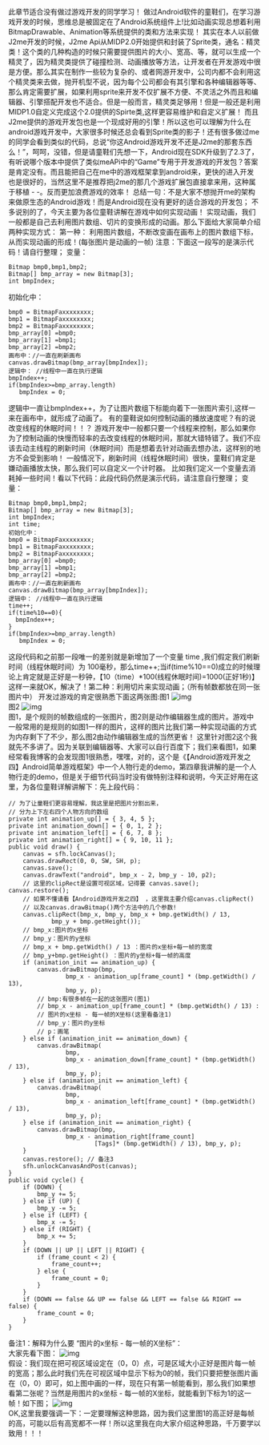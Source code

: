 此章节适合没有做过游戏开发的同学学习！
做过Android软件的童鞋们，在学习游戏开发的时候，思维总是被固定在了Android系统组件上!比如动画实现总想着利用BitmapDrawable、Animation等系统提供的类和方法来实现！
其实在本人以前做J2me开发的时候，J2me Api从MIDP2.0开始提供和封装了Sprite类，通名：精灵类！这个类的几种构造的时候只需要提供图片的大小、宽高、等，就可以生成一个精灵了，因为精灵类提供了碰撞检测、动画播放等方法，让开发者在开发游戏中很是方便。那么其实在制作一些较为复杂的、或者网游开发中，公司内都不会利用这个精灵类来去做，抛开机型不说，因为每个公司都会有其引擎和各种编辑器等等、那么肯定需要扩展，如果利用sprite来开发不仅扩展不方便、不灵活之外而且和编辑器、引擎搭配开发也不适合。但是一般而言，精灵类足够用！但是一般还是利用MIDP1.0自定义完成这个2.0提供的Spirte类,这样更容易维护和自定义扩展！
而且J2me提供的游戏开发包也是一个现成好用的引擎！所以这也可以理解为什么在android游戏开发中，大家很多时候还总会看到Sprite类的影子！还有很多做过me的同学会看到类似的代码，总说“你这Android游戏开发不还是J2me的那套东西么！”，呵呵，没错，但是请童鞋们先想一下，Android现在SDK升级到了2.3了，有听说哪个版本中提供了类似meAPi中的“Game”专用于开发游戏的开发包？答案是肯定没有。而且能把自己在me中的游戏框架拿到android来，更快的进入开发也是很好的，当然这里不是推荐把j2me的那几个游戏扩展包直接拿来用，这种属于移植 - -。反而更加浪费游戏的效率！
总结一句：不是大家不想抛开me的架构来做原生态的Android游戏！而是Android现在没有更好的适合游戏的开发包；
不多说别的了，今天主要为各位童鞋讲解在游戏中如何实现动画！
实现动画，我们一般都是自己去利用图片数组、切片的变换形成的动画。那么下面给大家简单介绍两种实现方式：
第一种： 利用图片数组，不断改变画在画布上的图片数组下标，从而实现动画的形成！(每张图片是动画的一帧)
注意：下面这一段写的是演示代码！请自行整理；
变量：  
```  
Bitmap bmp0,bmp1,bmp2;  
Bitmap[] bmp_array = new Bitmap[3];  
int bmpIndex;  
```
初始化中： 
```   
bmp0 = BitmapFaxxxxxxxx;  
bmp1 = BitmapFaxxxxxxxx;  
bmp2 = BitmapFaxxxxxxxx;  
bmp_array[0] =bmp0;  
bmp_array[1] =bmp1;  
bmp_array[2] =bmp2;  
画布中：//一直在刷新画布  
canvas.drawBitmap(bmp_array[bmpIndex]);   
逻辑中： //线程中一直在执行逻辑  
bmpIndex++;  
if(bmpIndex>=bmp_array.length)  
   bmpIndex = 0;  
```
逻辑中一直让bmpIndex++，为了让图片数组下标能向着下一张图片索引,这样一来在画布中，就形成了动画了。 有的童鞋说如何控制动画的播放速度呢？有的说改变线程的休眠时间！！？     游戏开发中一般都只要一个线程来控制，那么如果你为了控制动画的快慢而轻率的去改变线程的休眠时间，那就大错特错了。我们不应该去动主线程的刷新时间（休眠时间）而是想着去针对动画去想办法，这样别的地方不会受到影响！     一般情况下，刷新时间（线程休眠时间）很快，童鞋们肯定是嫌动画播放太快，那么我们可以自定义一个计时器。 比如我们定义一个变量去消耗掉一些时间！看以下代码：此段代码仍然是演示代码，请注意自行整理；
变量：  
```  
Bitmap bmp0,bmp1,bmp2;  
Bitmap[] bmp_array = new Bitmap[3];  
int bmpIndex;  
int time;  
初始化中：  
bmp0 = BitmapFaxxxxxxxx;  
bmp1 = BitmapFaxxxxxxxx;  
bmp2 = BitmapFaxxxxxxxx;  
bmp_array[0] =bmp0;  
bmp_array[1] =bmp1;  
bmp_array[2] =bmp2;     
画布中：//一直在刷新画布  
canvas.drawBitmap(bmp_array[bmpIndex]);   
逻辑中： //线程中一直在执行逻辑  
time++;  
if(time%10==0){  
  bmpIndex++;  
}  
if(bmpIndex>=bmp_array.length)  
   bmpIndex = 0;  
```
这段代码和之前那一段唯一的差别就是新增加了一个变量 time ,我们假定我们刷新时间（线程休眠时间）为 100毫秒，那么time++;当if(time%10==0)成立的时候理论上肯定就是正好是一秒钟，【10（time）*100(线程休眠时间)=1000(正好1秒)】这样一来就OK，解决了！第二种：利用切片来实现动画；（所有帧数都放在同一张图片中）    开发过游戏的肯定很熟悉下面这两张图:图1
![img](P)  
图2
![img](P)  
图1，是个规则的帧数组成的一张图片，图2则是动作编辑器生成的图片。游戏中一般常用的是规则的如图1一样的图片，这样的图片比我们第一种实现动画的方式为内存剩下了不少，那么图2由动作编辑器生成的当然更省！ 这里针对图2这个我就先不多讲了。因为关联到编辑器等、大家可以自行百度下；我们来看图1，如果经常看我博客的会发现图1很熟悉，嘿嘿，对的，这个是《【Android游戏开发之四】Android简单游戏框架》中一个人物行走的demo，第四章我讲解的是一个人物行走的demo，但是关于细节代码当时没有做特别注释和说明，今天正好用在这里，为各位童鞋详解讲解下：先上段代码：
```  
// 为了让童鞋们更容易理解，我这里是把图片分割出来，
// 分为上下左右四个人物方向的数组
private int animation_up[] = { 3, 4, 5 };
private int animation_down[] = { 0, 1, 2 };
private int animation_left[] = { 6, 7, 8 };
private int animation_right[] = { 9, 10, 11 };
public void draw() {
	canvas = sfh.lockCanvas();
	canvas.drawRect(0, 0, SW, SH, p);
	canvas.save();
	canvas.drawText("android", bmp_x - 2, bmp_y - 10, p2);
	// 这里的clipRect是设置可视区域，记得要 canvas.save(); canvas.restore();
	// 如果不懂请看【Android游戏开发之四】 ，这里我主要介绍canvas.clipRect()
	// 以及canvas.drawBitmap()两个方法中的几个参数!
	canvas.clipRect(bmp_x, bmp_y, bmp_x + bmp.getWidth() / 13,
			bmp_y + bmp.getHeight());
	// bmp_x:图片的x坐标
	// bmp_y：图片的y坐标
	// bmp_x + bmp.getWidth() / 13 ：图片的x坐标+每一帧的宽度
	// bmp_y+bmp.getHeight() ：图片的y坐标+每一帧的高度
	if (animation_init == animation_up) {
		canvas.drawBitmap(bmp,
				bmp_x - animation_up[frame_count] * (bmp.getWidth() / 13),
				bmp_y, p);
		// bmp:有很多帧在一起的这张图片(图1)
		// bmp_x - animation_up[frame_count] * (bmp.getWidth() / 13) :
		// 图片的x坐标 - 每一帧的X坐标(这里看备注1)
		// bmp_y：图片的y坐标
		// p：画笔
	} else if (animation_init == animation_down) {
		canvas.drawBitmap(
				bmp,
				bmp_x - animation_down[frame_count] * (bmp.getWidth() / 13),
				bmp_y, p);
	} else if (animation_init == animation_left) {
		canvas.drawBitmap(
				bmp,
				bmp_x - animation_left[frame_count] * (bmp.getWidth() / 13),
				bmp_y, p);
	} else if (animation_init == animation_right) {
		canvas.drawBitmap(bmp,
				bmp_x - animation_right[frame_count]
						[Tags]* (bmp.getWidth() / 13), bmp_y, p);
	}
	canvas.restore(); // 备注3
	sfh.unlockCanvasAndPost(canvas);
}
public void cycle() {
	if (DOWN) {
		bmp_y += 5;
	} else if (UP) {
		bmp_y -= 5;
	} else if (LEFT) {
		bmp_x -= 5;
	} else if (RIGHT) {
		bmp_x += 5;
	}
	if (DOWN || UP || LEFT || RIGHT) {
		if (frame_count < 2) {
			frame_count++;
		} else {
			frame_count = 0;
		}
	}
	if (DOWN == false && UP == false && LEFT == false && RIGHT == false) {
		frame_count = 0;
	}
}
```
备注1：解释为什么要 “图片的x坐标 - 每一帧的X坐标”：    
大家先看下图：
![img](P)  
假设：我们现在把可视区域设定在（0，0）点，可是区域大小正好是图片每一帧的宽高；那么此时我们先在可视区域中显示下标为0的帧，我们只要把整张图片画在（0，0）即可，如上图中画的一样，现在只有第一帧能看到，那么我们如果想看第二张呢？当然是用图片的x坐标 - 每一帧的X坐标，就能看到下标为1的这一帧！如下图；
![img](P)  
OK,这里我要强调一下：一定要理解这种思路，因为我们这里图1的高正好是每帧的高，可能以后有高宽都不一样！所以这里我在向大家介绍这种思路，千万要学以致用！！！